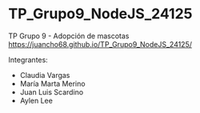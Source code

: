 # TP_Grupo9_NodeJS_24125
TP Grupo 9 - Adopción de mascotas 
https://juancho68.github.io/TP_Grupo9_NodeJS_24125/

  
Integrantes:
- Claudia Vargas
- María Marta Merino
- Juan Luis Scardino
- Aylen Lee
